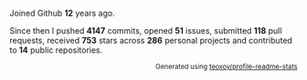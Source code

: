 Joined Github **12** years ago.

Since then I pushed **4147** commits, opened **51** issues, submitted **118** pull requests, received **753** stars across **286** personal projects and contributed to **14** public repositories.

<p align="right"><sub>Generated using <a href="https://github.com/marketplace/actions/profile-readme-stats">teoxoy/profile-readme-stats</a></sub></p>
